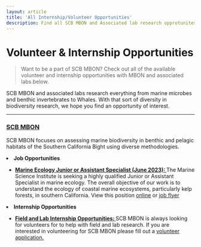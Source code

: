 ```yaml
---
layout: article
title: 'All Internship/Volunteer Opportunities'
description: Find all SCB MBON and Associated lab research opprotunites here.
---
```


<div class="row">
	<div class="container">
		<h1 class="page-header">Volunteer & Internship Opportunities</h1>
		<blockquote><p class="lead">Want to be a part of SCB MBON? Check out all of the available volunteer and internship opportunities with MBON and associated labs below.</p></blockquote>
		<p>SCB MBON and associated labs research everything from marine microbes and benthic invertebrates to Whales. With that sort of diversity in biodiversity research, we hope you find an opportunity of interest.</p>
		<hr>
		
<h3><a href= "http://scb.marinebon.org/" target="new">SCB MBON</a></h3>

<p>SCB MBON focuses on assessing marine biodiversity in benthic and pelagic habitats of the Southern California Bight using diverse methodologies.</p>


<li><strong>Job Opportunities</strong></li>
				<ul> 
					<p><li><u><strong>Marine Ecology Junior or Assistant Specialist (June 2023): </strong></u>The Marine Science Institute is seeking a highly qualified Junior or Assistant Specialist in marine ecology. The overall objective of our work is to understand the ecology of coastal marine ecosystems, particularly kelp forests, in southern California. View this position <a href="https://recruit.ap.ucsb.edu/JPF02525" target="new">online</a> or <a href="{{ site.url }}/PDF/JPF02525-Marine Ecology Junior or Assistant Specialist Approved Full ad.pdf" target="new">job flyer</a></li></p>
					</ul> 

<li><strong>Internship Opportunities</strong></li>
				<ul> 
					<p><li><u><strong>Field and Lab Internship Opportunities: </strong></u>SCB MBON is always looking for volunteers for to help with field and lab research. If you are interested in volunteering for SCB MBON please fill out a <a href="{{ site.url }}/PDF/MBON_InternshipApplication.pdf" target="new">volunteer application.</a></li></p>
					</ul> 
		
